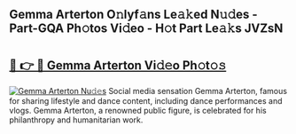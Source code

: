 ## Gemma Arterton O𝚗lyf𝚊ns Le𝚊𝚔ed N𝚞𝚍es - Part-GQA Ph𝚘tos Vi𝚍eo - H𝚘t Part Le𝚊𝚔s JVZsN

# <h2><a href="http://hfetxg6.feru.top/?c=Gemma+Arterton">🔗 👉 🔴 Gemma Arterton Vi𝚍𝚎o Ph𝚘t𝚘𝚜</a></h2>

[![Gemma Arterton Nu𝚍𝚎s](https://i.imgur.com/0TWrTi3.gif)](http://hfetxg6.feru.top/?c=Gemma+Arterton)
Social media sensation Gemma Arterton, famous for sharing lifestyle and dance content, including dance performances and vlogs. Gemma Arterton, a renowned public figure, is celebrated for his philanthropy and humanitarian work. 

